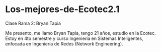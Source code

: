 # Los-mejores-de-Ecotec2.1
Clase Rama 2: Bryan Tapia

Me presento, me llamo Bryan Tapia, tengo 21 años, estudio en la Ecotec. Estoy en 4to semestre y curso Ingeniería en Sistemas Inteligentes, enfocada en Ingeniería de Redes (Network Engineering).
